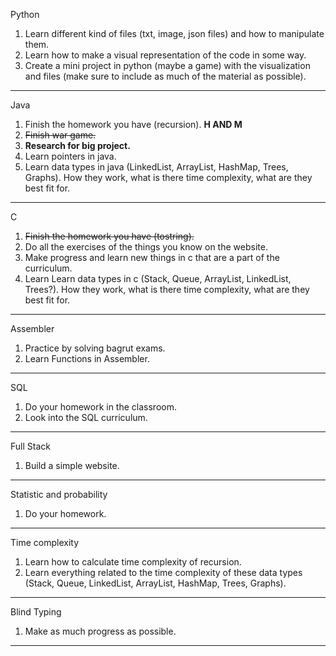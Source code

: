 Python
1. Learn different kind of files (txt, image, json files) and how to manipulate them.
2. Learn how to make a visual representation of the code in some way.
3. Create a mini project in python (maybe a game) with the visualization and files (make sure to include as much of the material as possible).
----
Java 
1. Finish the homework you have (recursion). **H AND M**
2. ~~Finish war game.~~ 
3. **Research for big project.**
4. Learn pointers in java.
5. Learn data types in java (LinkedList, ArrayList, HashMap, Trees, Graphs). How they work, what is there time complexity, what are they best fit for.
---
C  
1. ~~Finish the homework you have (tostring).~~
2. Do all the exercises of the things you know on the website.
3. Make progress and learn new things in c that are a part of the curriculum.
4. Learn Learn data types in c (Stack, Queue, ArrayList, LinkedList, Trees?). How they work, what is there time complexity, what are they best fit for.
---
Assembler  
1. Practice by solving bagrut exams.
2. Learn Functions in Assembler.
---
SQL  
1. Do your homework in the classroom.
2. Look into the SQL  curriculum.
---
Full Stack  
1. Build a simple website.
---
Statistic and probability
1. Do your homework.
---
Time complexity
1. Learn how to calculate time complexity of recursion.
2. Learn everything related to the time complexity of these data types (Stack, Queue, LinkedList, ArrayList, HashMap, Trees, Graphs).
----
Blind Typing
1. Make as much progress as possible.
----
